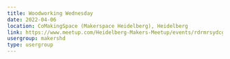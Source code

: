 ```yaml
---
title: Woodworking Wednesday
date: 2022-04-06
location: CoMakingSpace (Makerspace Heidelberg), Heidelberg
link: https://www.meetup.com/Heidelberg-Makers-Meetup/events/rdrmrsydcgbjb/
usergroup: makershd
type: usergroup
---
```

